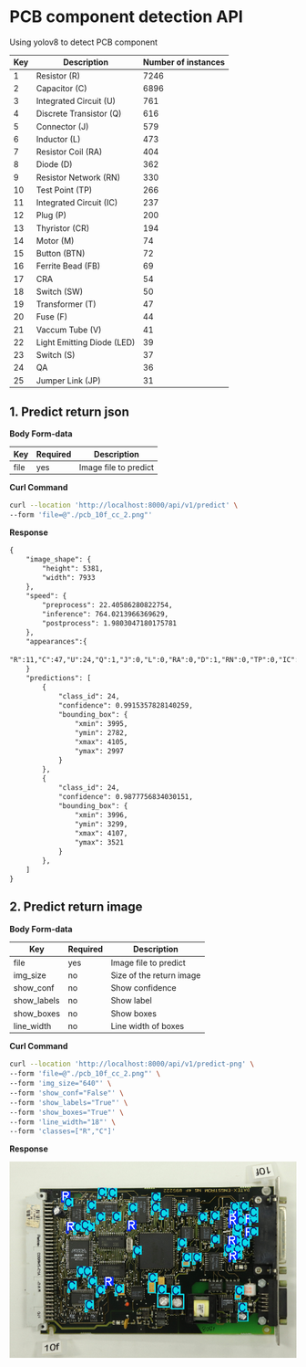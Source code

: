# PCB component detection API

Using yolov8 to detect PCB component

| Key | Description                | Number of instances |
| --- | -------------------------- | ------------------- |
| 1   | Resistor (R)               | 7246                |
| 2   | Capacitor (C)              | 6896                |
| 3   | Integrated Circuit (U)     | 761                 |
| 4   | Discrete Transistor (Q)    | 616                 |
| 5   | Connector (J)              | 579                 |
| 6   | Inductor (L)               | 473                 |
| 7   | Resistor Coil (RA)         | 404                 |
| 8   | Diode (D)                  | 362                 |
| 9   | Resistor Network (RN)      | 330                 |
| 10  | Test Point (TP)            | 266                 |
| 11  | Integrated Circuit (IC)    | 237                 |
| 12  | Plug (P)                   | 200                 |
| 13  | Thyristor (CR)             | 194                 |
| 14  | Motor (M)                  | 74                  |
| 15  | Button (BTN)               | 72                  |
| 16  | Ferrite Bead (FB)          | 69                  |
| 17  | CRA                        | 54                  |
| 18  | Switch (SW)                | 50                  |
| 19  | Transformer (T)            | 47                  |
| 20  | Fuse (F)                   | 44                  |
| 21  | Vaccum Tube (V)            | 41                  |
| 22  | Light Emitting Diode (LED) | 39                  |
| 23  | Switch (S)                 | 37                  |
| 24  | QA                         | 36                  |
| 25  | Jumper Link (JP)           | 31                  |

## 1. Predict return json

**Body Form-data**

| Key  | Required | Description           |
| ---- | -------- | --------------------- |
| file | yes      | Image file to predict |

**Curl Command**

```bash
curl --location 'http://localhost:8000/api/v1/predict' \
--form 'file=@"./pcb_10f_cc_2.png"'
```

**Response**

```
{
    "image_shape": {
        "height": 5381,
        "width": 7933
    },
    "speed": {
        "preprocess": 22.40586280822754,
        "inference": 764.0213966369629,
        "postprocess": 1.9803047180175781
    },
    "appearances":{
        "R":11,"C":47,"U":24,"Q":1,"J":0,"L":0,"RA":0,"D":1,"RN":0,"TP":0,"IC":0,"P":0,"CR":4,"M":0,"BTN":0,"FB":0,"CRA":0,"SW":0,"T":0,"F":1,"V":0,"LED":0,"S":0,"QA":0,"JP":0
    }
    "predictions": [
        {
            "class_id": 24,
            "confidence": 0.9915357828140259,
            "bounding_box": {
                "xmin": 3995,
                "ymin": 2782,
                "xmax": 4105,
                "ymax": 2997
            }
        },
        {
            "class_id": 24,
            "confidence": 0.9877756834030151,
            "bounding_box": {
                "xmin": 3996,
                "ymin": 3299,
                "xmax": 4107,
                "ymax": 3521
            }
        },
    ]
}
```

## 2. Predict return image

**Body Form-data**

| Key         | Required | Description              |
| ----------- | -------- | ------------------------ |
| file        | yes      | Image file to predict    |
| img_size    | no       | Size of the return image |
| show_conf   | no       | Show confidence          |
| show_labels | no       | Show label               |
| show_boxes  | no       | Show boxes               |
| line_width  | no       | Line width of boxes      |

**Curl Command**

```bash
curl --location 'http://localhost:8000/api/v1/predict-png' \
--form 'file=@"./pcb_10f_cc_2.png"' \
--form 'img_size="640"' \
--form 'show_conf="False"' \
--form 'show_labels="True"' \
--form 'show_boxes="True"' \
--form 'line_width="18"' \
--form 'classes=["R","C"]'
```

**Response**

![response](./response.png)
